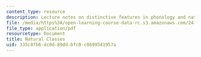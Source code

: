 ```yaml
---
content_type: resource
description: Lecture notes on distinctive features in phonology and natural classes.
file: /media/https%3A/open-learning-course-data-rc.s3.amazonaws.com/24-941j-the-lexicon-and-its-features-spring-2007/335c8fb6dc0d89ddbfc0c0b99541957a_lec4ds_natural.pdf
file_type: application/pdf
resourcetype: Document
title: Natural Classes
uid: 335c8fb6-dc0d-89dd-bfc0-c0b99541957a
---
```

